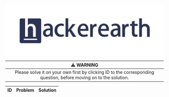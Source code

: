 <div align="center">

 <img src="../img/hackerEarth.jpg" height="auto" width="900">

 | :warning: WARNING          |
 |:--------------------------:|
 | Please solve it on your own first by clicking ID to the corresponding question, before moving on to the solution. |

| ID  | Problem | Solution |
| :-: | :------ | :------: |

</div>
